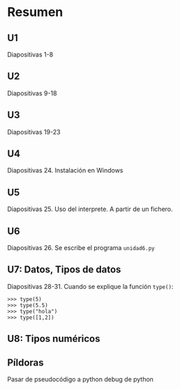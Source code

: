 # Resumen

## U1

Diapositivas 1-8

## U2

Diapositivas 9-18

## U3

Diapositivas 19-23

## U4

Diapositivas 24. Instalación en Windows

## U5

Diapositivas 25. Uso del interprete. A partir de un fichero.

## U6

Diapositivas 26. Se escribe el programa `unidad6.py`

## U7: Datos, Tipos de datos

Diapositivas 28-31. Cuando se explique la función `type()`:

    >>> type(5)
    >>> type(5.5)
    >>> type("hola")
    >>> type([1,2])
    
## U8: Tipos numéricos






## Píldoras

Pasar de pseudocódigo a python
debug de python
